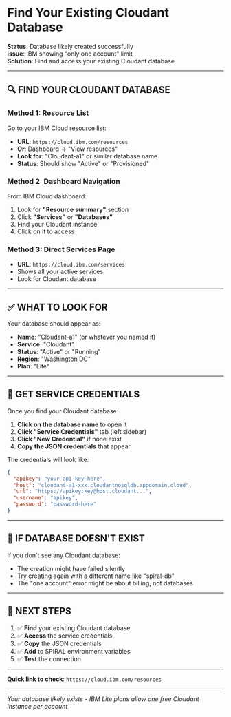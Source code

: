 # Find Your Existing Cloudant Database

**Status**: Database likely created successfully  
**Issue**: IBM showing "only one account" limit  
**Solution**: Find and access your existing Cloudant database  

---

## 🔍 **FIND YOUR CLOUDANT DATABASE**

### **Method 1: Resource List**
Go to your IBM Cloud resource list:
- **URL**: `https://cloud.ibm.com/resources`
- **Or**: Dashboard → "View resources" 
- **Look for**: "Cloudant-a1" or similar database name
- **Status**: Should show "Active" or "Provisioned"

### **Method 2: Dashboard Navigation**
From IBM Cloud dashboard:
1. Look for **"Resource summary"** section
2. Click **"Services"** or **"Databases"** 
3. Find your Cloudant instance
4. Click on it to access

### **Method 3: Direct Services Page**
- **URL**: `https://cloud.ibm.com/services`
- Shows all your active services
- Look for Cloudant database

---

## ✅ **WHAT TO LOOK FOR**

Your database should appear as:
- **Name**: "Cloudant-a1" (or whatever you named it)
- **Service**: "Cloudant" 
- **Status**: "Active" or "Running"
- **Region**: "Washington DC"
- **Plan**: "Lite"

---

## 🔑 **GET SERVICE CREDENTIALS**

Once you find your Cloudant database:

1. **Click on the database name** to open it
2. **Click "Service Credentials"** tab (left sidebar)
3. **Click "New Credential"** if none exist
4. **Copy the JSON credentials** that appear

The credentials will look like:
```json
{
  "apikey": "your-api-key-here",
  "host": "cloudant-a1-xxx.cloudantnosqldb.appdomain.cloud",
  "url": "https://apikey:key@host.cloudant...",
  "username": "apikey",
  "password": "password-here"
}
```

---

## 🚨 **IF DATABASE DOESN'T EXIST**

If you don't see any Cloudant database:
- The creation might have failed silently
- Try creating again with a different name like "spiral-db"
- The "one account" error might be about billing, not databases

---

## 📝 **NEXT STEPS**

1. ✅ **Find** your existing Cloudant database
2. ✅ **Access** the service credentials 
3. ✅ **Copy** the JSON credentials
4. ✅ **Add** to SPIRAL environment variables
5. ✅ **Test** the connection

---

**Quick link to check**: `https://cloud.ibm.com/resources`

---

*Your database likely exists - IBM Lite plans allow one free Cloudant instance per account*